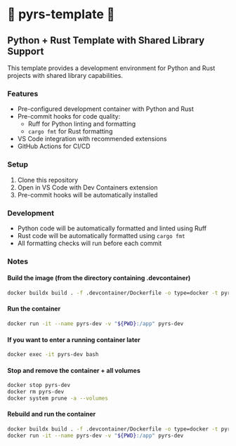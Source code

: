 # 🐍 pyrs-template 🦀

## Python + Rust Template with Shared Library Support

This template provides a development environment for Python and Rust projects with shared library capabilities.

### Features

- Pre-configured development container with Python and Rust
- Pre-commit hooks for code quality:
  - Ruff for Python linting and formatting
  - `cargo fmt` for Rust formatting
- VS Code integration with recommended extensions
- GitHub Actions for CI/CD

### Setup

1. Clone this repository
2. Open in VS Code with Dev Containers extension
3. Pre-commit hooks will be automatically installed

### Development

- Python code will be automatically formatted and linted using Ruff
- Rust code will be automatically formatted using `cargo fmt`
- All formatting checks will run before each commit

### Notes

#### Build the image (from the directory containing .devcontainer)

```bash
docker buildx build . -f .devcontainer/Dockerfile -o type=docker -t pyrs-dev
```

#### Run the container

```bash
docker run -it --name pyrs-dev -v "${PWD}:/app" pyrs-dev
```

#### If you want to enter a running container later

```bash
docker exec -it pyrs-dev bash
```

#### Stop and remove the container + all volumes

```bash
docker stop pyrs-dev
docker rm pyrs-dev
docker system prune -a --volumes
```

#### Rebuild and run the container

```bash
docker buildx build . -f .devcontainer/Dockerfile -o type=docker -t pyrs-dev
docker run -it --name pyrs-dev -v "${PWD}:/app" pyrs-dev
```
